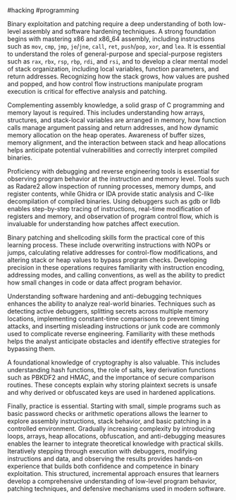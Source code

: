 #hacking #programming 

Binary exploitation and patching require a deep understanding of both low-level assembly and software hardening techniques. A strong foundation begins with mastering x86 and x86_64 assembly, including instructions such as `mov`, `cmp`, `jmp`, `je`/`jne`, `call`, `ret`, `push`/`pop`, `xor`, and `lea`. It is essential to understand the roles of general-purpose and special-purpose registers such as `rax`, `rbx`, `rsp`, `rbp`, `rdi`, and `rsi`, and to develop a clear mental model of stack organization, including local variables, function parameters, and return addresses. Recognizing how the stack grows, how values are pushed and popped, and how control flow instructions manipulate program execution is critical for effective analysis and patching.

Complementing assembly knowledge, a solid grasp of C programming and memory layout is required. This includes understanding how arrays, structures, and stack-local variables are arranged in memory, how function calls manage argument passing and return addresses, and how dynamic memory allocation on the heap operates. Awareness of buffer sizes, memory alignment, and the interaction between stack and heap allocations helps anticipate potential vulnerabilities and correctly interpret compiled binaries.

Proficiency with debugging and reverse engineering tools is essential for observing program behavior at the instruction and memory level. Tools such as Radare2 allow inspection of running processes, memory dumps, and register contents, while Ghidra or IDA provide static analysis and C-like decompilation of compiled binaries. Using debuggers such as gdb or lldb enables step-by-step tracing of instructions, real-time modification of registers and memory, and observation of program control flow, which is invaluable for understanding how patches affect execution.

Binary patching and shellcoding skills form the practical core of this learning process. These include overwriting instructions with NOPs or jumps, calculating relative addresses for control-flow modifications, and altering stack or heap values to bypass program checks. Developing precision in these operations requires familiarity with instruction encoding, addressing modes, and calling conventions, as well as the ability to predict how small changes in code or data affect program behavior.

Understanding software hardening and anti-debugging techniques enhances the ability to analyze real-world binaries. Techniques such as detecting active debuggers, splitting secrets across multiple memory locations, implementing constant-time comparisons to prevent timing attacks, and inserting misleading instructions or junk code are commonly used to complicate reverse engineering. Familiarity with these methods helps the analyst anticipate obstacles and identify effective strategies for bypassing them.

A foundational knowledge of cryptography is also valuable. This includes understanding hash functions, the role of salts, key derivation functions such as PBKDF2 and HMAC, and the importance of secure comparison routines. These concepts explain why storing plaintext secrets is unsafe and why derived or obfuscated keys are used in hardened applications.

Finally, practice is essential. Starting with small, simple programs such as basic password checks or arithmetic operations allows the learner to explore assembly instructions, stack behavior, and basic patching in a controlled environment. Gradually increasing complexity by introducing loops, arrays, heap allocations, obfuscation, and anti-debugging measures enables the learner to integrate theoretical knowledge with practical skills. Iteratively stepping through execution with debuggers, modifying instructions and data, and observing the results provides hands-on experience that builds both confidence and competence in binary exploitation. This structured, incremental approach ensures that learners develop a comprehensive understanding of low-level program behavior, patching techniques, and defensive mechanisms used in modern software.

